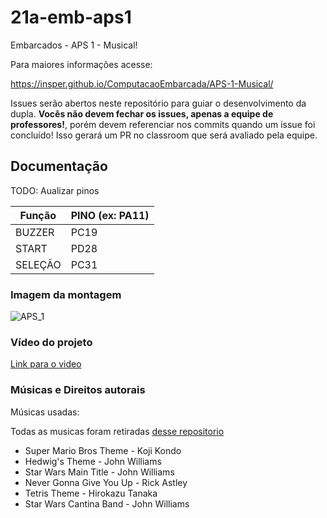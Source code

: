 # 21a-emb-aps1

Embarcados - APS 1 - Musical!

Para maiores informações acesse:

https://insper.github.io/ComputacaoEmbarcada/APS-1-Musical/

Issues serão abertos neste repositório para guiar o desenvolvimento
da dupla. **Vocês não devem fechar os issues, apenas a equipe de professores!**, porém devem referenciar nos commits quando um issue 
foi concluído! Isso gerará um PR no classroom que será avaliado pela equipe.

## Documentação

TODO: Aualizar pinos

| Função  | PINO (ex: PA11) |
|---------|-----------------|
| BUZZER  |       PC19      |
| START   |       PD28      |
| SELEÇÃO |       PC31      |

### Imagem da montagem

![APS_1](https://github.com/insper-classroom/23b-emb-aps-1-john_beco/assets/81189216/87bbbb79-43bf-4abe-a1e6-4dc20c33287a)


### Vídeo do projeto

[Link para o video](https://www.youtube.com/watch?v=uaw04-q5nhI)

### Músicas e Direitos autorais

Músicas usadas:

Todas as musicas foram retiradas [desse repositorio](https://github.com/robsoncouto/arduino-songs/tree/3b8ed10f644cb150bc3fe39c854546f5b9331f71)

- Super Mario Bros Theme - Koji Kondo
- Hedwig's Theme - John Williams
- Star Wars Main Title - John Williams
- Never Gonna Give You Up - Rick Astley
- Tetris Theme - Hirokazu Tanaka
- Star Wars Cantina Band - John Williams
